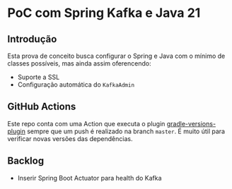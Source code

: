 # PoC com Spring Kafka e Java 21 

## Introdução

Esta prova de conceito busca configurar o Spring e Java com o mínimo de classes possíveis, mas ainda assim oferencendo:

- Suporte a SSL
- Configuração automática do `KafkaAdmin`

## GitHub Actions

Este repo conta com uma Action que executa o plugin [gradle-versions-plugin](https://github.com/ben-manes/gradle-versions-plugin) sempre que um push é realizado na branch `master`.
É muito útil para verificar novas versões das dependências.

## Backlog

- Inserir Spring Boot Actuator para health do Kafka
